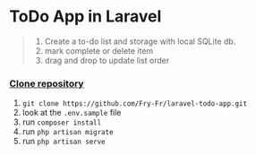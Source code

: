 # ToDo App in Laravel

> 1. Create a to-do list and storage with local SQLite db.
> 2. mark complete or delete item
> 3. drag and drop to update list order

### <u>Clone repository</u>
1. `git clone https://github.com/Fry-Fr/laravel-todo-app.git`
2. look at the `.env.sample` file
3. run `composer install`
4. run `php artisan migrate`
5. run `php artisan serve`